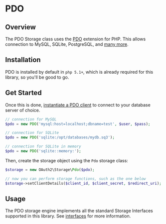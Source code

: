 # PDO

## Overview

The PDO Storage class uses the [PDO](http://www.php.net/manual/en/book.pdo.php)
extension for PHP. This allows connection to MySQL, SQLite, PostgreSQL, and
[many more](http://www.php.net/manual/en/pdo.drivers.php).

## Installation

PDO is installed by default in `php 5.1+`, which is already required for this library,
so you'll be good to go.

## Get Started

Once this is done, [instantiate a PDO client](http://www.php.net/manual/en/pdo.connections.php)
to connect to your database server of choice.

```php
// connection for MySQL
$pdo = new PDO('mysql:host=localhost;dbname=test', $user, $pass);

// connection for SQLite
$pdo = new PDO('sqlite:/opt/databases/mydb.sq3');

// connection for SQLite in memory
$pdo = new PDO('sqlite::memory:');
```

Then, create the storage object using the `Pdo` storage class:

```php
$storage = new OAuth2\Storage\Pdo($pdo);

// now you can perform storage functions, such as the one below
$storage->setClientDetails($client_id, $client_secret, $redirect_uri);
```

## Usage

The PDO storage engine implements all the standard Storage Interfaces supported
in this library.  See [interfaces](../interfaces) for more information.
